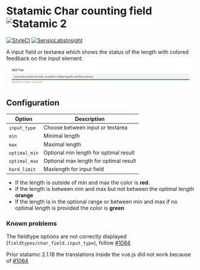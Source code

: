 # Statamic Char counting field ![Statamic 2](https://img.shields.io/badge/statamic-2.x-blue.svg?style=flat-square)

[![StyleCI](https://styleci.io/repos/75275215/shield?branch=master)](https://styleci.io/repos/75275215)
[![SensioLabsInsight](https://insight.sensiolabs.com/projects/70eda7b1-4d5c-4255-bdb2-edcb5dbd0662/mini.png)](https://insight.sensiolabs.com/projects/70eda7b1-4d5c-4255-bdb2-edcb5dbd0662)

A input field or textarea which shows the status of the length
with colored feedback on the input element.

![Extended Section](./screenshot.png)

## Configuration

| Option        | Description                            |
|---------------|----------------------------------------|
| `input_type`  | Choose between input or textarea       |
| `min`         | Minimal length                         |
| `max`         | Maximal length                         |
| `optimal_min` | Optional min length for optimal result |
| `optimal_max` | Optional max length for optimal result |
| `hard_limit`  | Maxlength for input field              |

 - If the length is outside of min and max the color is **red**.
 - If the length is between min and max but not between the optimal length **orange**
 - If the length is in the optional range or between min and max if no optimal length is provided the color is **green**

### Known problems

The fieldtype options are not correctly displayed (`fieldtypes/char_field.input_type`), follow [#1084](https://github.com/statamic/v2-hub/issues/1084)

Prior statamic 2.1.18 the translations inside the vue.js did not work because of [#1064](https://github.com/statamic/v2-hub/issues/1064)

